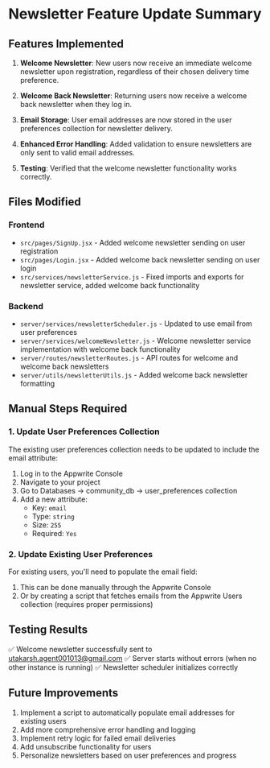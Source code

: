 # Newsletter Feature Update Summary

## Features Implemented

1. **Welcome Newsletter**: New users now receive an immediate welcome newsletter upon registration, regardless of their chosen delivery time preference.

2. **Welcome Back Newsletter**: Returning users now receive a welcome back newsletter when they log in.

3. **Email Storage**: User email addresses are now stored in the user preferences collection for newsletter delivery.

4. **Enhanced Error Handling**: Added validation to ensure newsletters are only sent to valid email addresses.

5. **Testing**: Verified that the welcome newsletter functionality works correctly.

## Files Modified

### Frontend
- `src/pages/SignUp.jsx` - Added welcome newsletter sending on user registration
- `src/pages/Login.jsx` - Added welcome back newsletter sending on user login
- `src/services/newsletterService.js` - Fixed imports and exports for newsletter service, added welcome back functionality

### Backend
- `server/services/newsletterScheduler.js` - Updated to use email from user preferences
- `server/services/welcomeNewsletter.js` - Welcome newsletter service implementation with welcome back functionality
- `server/routes/newsletterRoutes.js` - API routes for welcome and welcome back newsletters
- `server/utils/newsletterUtils.js` - Added welcome back newsletter formatting

## Manual Steps Required

### 1. Update User Preferences Collection
The existing user preferences collection needs to be updated to include the email attribute:

1. Log in to the Appwrite Console
2. Navigate to your project
3. Go to Databases → community_db → user_preferences collection
4. Add a new attribute:
   - Key: `email`
   - Type: `string`
   - Size: `255`
   - Required: `Yes`

### 2. Update Existing User Preferences
For existing users, you'll need to populate the email field:

1. This can be done manually through the Appwrite Console
2. Or by creating a script that fetches emails from the Appwrite Users collection (requires proper permissions)

## Testing Results

✅ Welcome newsletter successfully sent to utakarsh.agent001013@gmail.com
✅ Server starts without errors (when no other instance is running)
✅ Newsletter scheduler initializes correctly

## Future Improvements

1. Implement a script to automatically populate email addresses for existing users
2. Add more comprehensive error handling and logging
3. Implement retry logic for failed email deliveries
4. Add unsubscribe functionality for users
5. Personalize newsletters based on user preferences and progress
